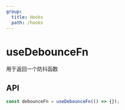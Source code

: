 ```yaml
---
group:
  title: Hooks
  path: /hooks
---
```


# useDebounceFn

用于返回一个防抖函数

## API

```javascript
const debounceFn = useDebounceFn(() => {});
```
